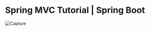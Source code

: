 # Spring MVC Tutorial | Spring Boot
![Capture](https://user-images.githubusercontent.com/74053116/151106956-064bef3e-d528-486d-96a5-91b45f21c2a9.PNG)

